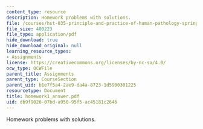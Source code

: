 ```yaml
---
content_type: resource
description: Homework problems with solutions.
file: /courses/hst-035-principle-and-practice-of-human-pathology-spring-2003/db9f902607bda95095f5ac45181c2646_homework1_answer.pdf
file_size: 400223
file_type: application/pdf
hide_download: true
hide_download_original: null
learning_resource_types:
- Assignments
license: https://creativecommons.org/licenses/by-nc-sa/4.0/
ocw_type: OCWFile
parent_title: Assignments
parent_type: CourseSection
parent_uid: b1e7f5a4-2ae9-da4a-8723-1d5900301225
resourcetype: Document
title: homework1_answer.pdf
uid: db9f9026-07bd-a950-95f5-ac45181c2646
---
```

Homework problems with solutions.